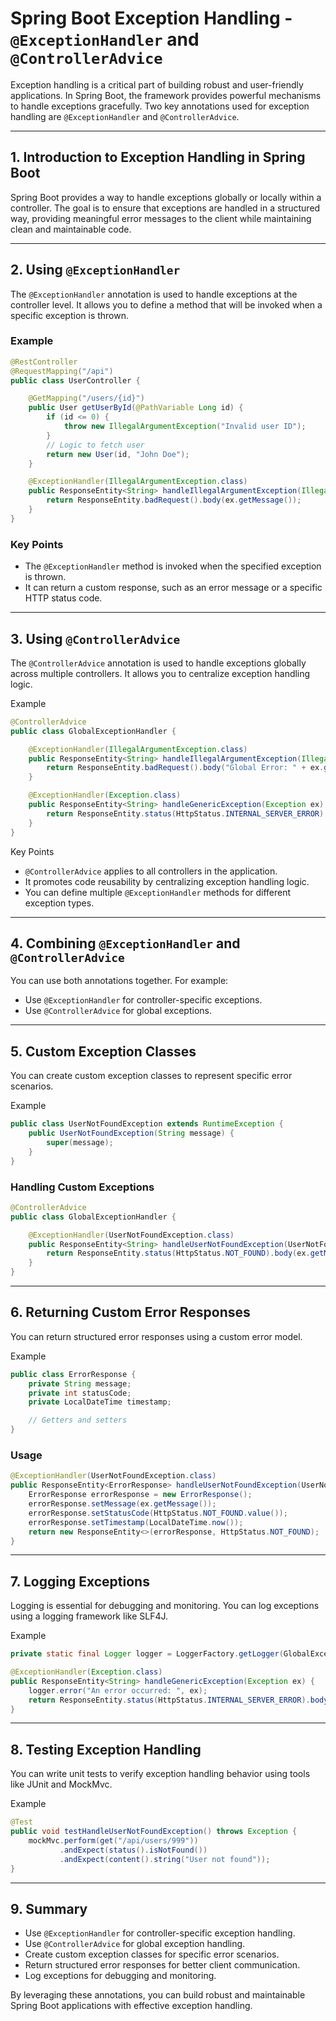 # Spring Boot Exception Handling - `@ExceptionHandler` and `@ControllerAdvice`

Exception handling is a critical part of building robust and user-friendly applications. In Spring Boot, the framework provides powerful mechanisms to handle exceptions gracefully. Two key annotations used for exception handling are `@ExceptionHandler` and `@ControllerAdvice`.

---

## 1. Introduction to Exception Handling in Spring Boot

Spring Boot provides a way to handle exceptions globally or locally within a controller. The goal is to ensure that exceptions are handled in a structured way, providing meaningful error messages to the client while maintaining clean and maintainable code.

---

## 2. Using `@ExceptionHandler`

The `@ExceptionHandler` annotation is used to handle exceptions at the controller level. It allows you to define a method that will be invoked when a specific exception is thrown.

### Example

```java
@RestController
@RequestMapping("/api")
public class UserController {

    @GetMapping("/users/{id}")
    public User getUserById(@PathVariable Long id) {
        if (id <= 0) {
            throw new IllegalArgumentException("Invalid user ID");
        }
        // Logic to fetch user
        return new User(id, "John Doe");
    }

    @ExceptionHandler(IllegalArgumentException.class)
    public ResponseEntity<String> handleIllegalArgumentException(IllegalArgumentException ex) {
        return ResponseEntity.badRequest().body(ex.getMessage());
    }
}
```

### Key Points

- The `@ExceptionHandler` method is invoked when the specified exception is thrown.
- It can return a custom response, such as an error message or a specific HTTP status code.

---

## 3. Using `@ControllerAdvice`

The `@ControllerAdvice` annotation is used to handle exceptions globally across multiple controllers. It allows you to centralize exception handling logic.

Example

```java
@ControllerAdvice
public class GlobalExceptionHandler {

    @ExceptionHandler(IllegalArgumentException.class)
    public ResponseEntity<String> handleIllegalArgumentException(IllegalArgumentException ex) {
        return ResponseEntity.badRequest().body("Global Error: " + ex.getMessage());
    }

    @ExceptionHandler(Exception.class)
    public ResponseEntity<String> handleGenericException(Exception ex) {
        return ResponseEntity.status(HttpStatus.INTERNAL_SERVER_ERROR).body("An unexpected error occurred");
    }
}
```

Key Points

- `@ControllerAdvice` applies to all controllers in the application.
- It promotes code reusability by centralizing exception handling logic.
- You can define multiple `@ExceptionHandler` methods for different exception types.

---

## 4. Combining `@ExceptionHandler` and `@ControllerAdvice`

You can use both annotations together. For example:

- Use `@ExceptionHandler` for controller-specific exceptions.
- Use `@ControllerAdvice` for global exceptions.

---

## 5. Custom Exception Classes

You can create custom exception classes to represent specific error scenarios.

Example

```java
public class UserNotFoundException extends RuntimeException {
    public UserNotFoundException(String message) {
        super(message);
    }
}
```

### Handling Custom Exceptions

```java
@ControllerAdvice
public class GlobalExceptionHandler {

    @ExceptionHandler(UserNotFoundException.class)
    public ResponseEntity<String> handleUserNotFoundException(UserNotFoundException ex) {
        return ResponseEntity.status(HttpStatus.NOT_FOUND).body(ex.getMessage());
    }
}
```

---

## 6. Returning Custom Error Responses

You can return structured error responses using a custom error model.

Example

```java
public class ErrorResponse {
    private String message;
    private int statusCode;
    private LocalDateTime timestamp;

    // Getters and setters
}
```

### Usage

```java
@ExceptionHandler(UserNotFoundException.class)
public ResponseEntity<ErrorResponse> handleUserNotFoundException(UserNotFoundException ex) {
    ErrorResponse errorResponse = new ErrorResponse();
    errorResponse.setMessage(ex.getMessage());
    errorResponse.setStatusCode(HttpStatus.NOT_FOUND.value());
    errorResponse.setTimestamp(LocalDateTime.now());
    return new ResponseEntity<>(errorResponse, HttpStatus.NOT_FOUND);
}
```

---

## 7. Logging Exceptions

Logging is essential for debugging and monitoring. You can log exceptions using a logging framework like SLF4J.

Example

```java
private static final Logger logger = LoggerFactory.getLogger(GlobalExceptionHandler.class);

@ExceptionHandler(Exception.class)
public ResponseEntity<String> handleGenericException(Exception ex) {
    logger.error("An error occurred: ", ex);
    return ResponseEntity.status(HttpStatus.INTERNAL_SERVER_ERROR).body("An unexpected error occurred");
}
```

---

## 8. Testing Exception Handling

You can write unit tests to verify exception handling behavior using tools like JUnit and MockMvc.

Example

```java
@Test
public void testHandleUserNotFoundException() throws Exception {
    mockMvc.perform(get("/api/users/999"))
           .andExpect(status().isNotFound())
           .andExpect(content().string("User not found"));
}
```

---

## 9. Summary

- Use `@ExceptionHandler` for controller-specific exception handling.
- Use `@ControllerAdvice` for global exception handling.
- Create custom exception classes for specific error scenarios.
- Return structured error responses for better client communication.
- Log exceptions for debugging and monitoring.

By leveraging these annotations, you can build robust and maintainable Spring Boot applications with effective exception handling.
